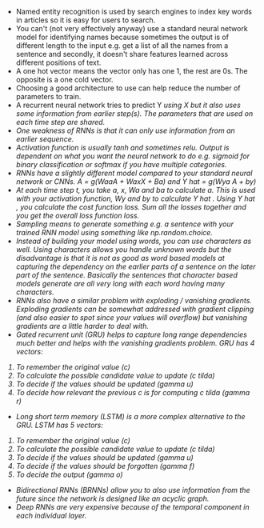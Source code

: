 - Named entity recognition is used by search engines to index key words in articles so it is easy for users to search.
- You can't (not very effectively anyway) use a standard neural network model for identifying names because sometimes the output is of different length to the input e.g. get a list of all the names from a sentence and secondly, it doesn't share features learned across different positions of text.
- A one hot vector means the vector only has one 1, the rest are 0s. The opposite is a one cold vector.
- Choosing a good architecture to use can help reduce the number of parameters to train.
- A recurrent neural network tries to predict Y<i> using X<i> but it also uses some information from earlier step(s). The parameters that are used on each time step are shared.
- One weakness of RNNs is that it can only use information from an earlier sequence.
- Activation function is usually tanh and sometimes relu. Output is dependent on what you want the neural network to do e.g. sigmoid for binary classification or softmax if you have multiple categories.
- RNNs have a slightly different model compared to your standard neural network or CNNs. A<t> = g(WaaA<t-1> + WaxX<t> + Ba) and Y hat <t> = g(Wya A<t> + by)
- At each time step t, you take a<t-1>, x<t>, Wa and ba to calculate a<t>. This is used with your activation function, Wy and by to calculate Y hat <t>. Using Y hat <t>, you calculate the cost function loss<t>. Sum all the losses together and you get the overall loss function loss.
- Sampling means to generate something e.g. a sentence with your trained RNN model using something like np.random.choice.
- Instead of building your model using words, you can use characters as well. Using characters allows you handle unknown words but the disadvantage is that it is not as good as word based models at capturing the dependency on the earlier parts of a sentence on the later part of the sentence. Basically the sentences that character based models generate are all very long with each word having many characters.
- RNNs also have a similar problem with exploding / vanishing gradients. Exploding gradients can be somewhat addressed with gradient clipping (and also easier to spot since your values will overflow) but vanishing gradients are a little harder to deal with.
- Gated recurrent unit (GRU) helps to capture long range dependencies much better and helps with the vanishing gradients problem. GRU has 4 vectors:
1. To remember the original value (c)
2. To calculate the possible candidate value to update (c tilda)
3. To decide if the values should be updated (gamma u)
4. To decide how relevant the previous c<t-1> is for computing c tilda <t> (gamma r)
- Long short term memory (LSTM) is a more complex alternative to the GRU. LSTM has 5 vectors:
1. To remember the original value (c)
2. To calculate the possible candidate value to update (c tilda)
3. To decide if the values should be updated (gamma u)
4. To decide if the values should be forgotten (gamma f)
5. To decide the output (gamma o)
- Bidirectional RNNs (BRNNs) allow you to also use information from the future since the network is designed like an acyclic graph. 
- Deep RNNs are very expensive because of the temporal component in each individual layer.